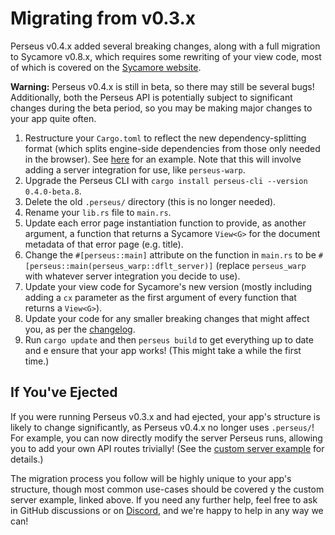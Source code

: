 # Migrating from v0.3.x

Perseus v0.4.x added several breaking changes, along with a full migration to Sycamore v0.8.x, which requires some rewriting of your view code, most of which is covered on the [Sycamore website](https://sycamore-rs.netlify.app).

**Warning:** Perseus v0.4.x is still in beta, so there may still be several bugs! Additionally, both the Perseus API is potentially subject to significant changes during the beta period, so you may be making major changes to your app quite often.

1. Restructure your `Cargo.toml` to reflect the new dependency-splitting format (which splits engine-side dependencies from those only needed in the browser). See [here](https://github.com/framesurge/perseus/tree/main/examples/core/basic/Cargo.toml) for an example. Note that this will involve adding a server integration for use, like `perseus-warp`.
2. Upgrade the Perseus CLI with `cargo install perseus-cli --version 0.4.0-beta.8`.
3. Delete the old `.perseus/` directory (this is no longer needed).
4. Rename your `lib.rs` file to `main.rs`.
5. Update each error page instantiation function to provide, as another argument, a function that returns a Sycamore `View<G>` for the document metadata of that error page (e.g. title).
6. Change the `#[perseus::main]` attribute on the function in `main.rs` to be `#[perseus::main(perseus_warp::dflt_server)]` (replace `perseus_warp` with whatever server integration you decide to use).
7. Update your view code for Sycamore's new version (mostly including adding a `cx` parameter as the first argument of every function that returns a `View<G>`).
8. Update your code for any smaller breaking changes that might affect you, as per the [changelog](https://github.com/framesurge/perseus/blob/main/CHANGELOG.md).
9. Run `cargo update` and then `perseus build` to get everything up to date and e
ensure that your app works! (This might take a while the first time.)

## If You've Ejected

If you were running Perseus v0.3.x and had ejected, your app's structure is likely to change significantly, as Perseus v0.4.x no longer uses `.perseus/`! For example, you can now directly modify the server Perseus runs, allowing you to add your own API routes trivially! (See the [custom server example](https://github.com/framesurge/tree/main/examples/core/custom_server) for details.)

The migration process you follow will be highly unique to your app's structure, though most common use-cases should be covered y the custom server example, linked above. If you need any further help, feel free to ask in GitHub discussions or on [Discord](https://discord.com/invite/GNqWYWNTdp), and we're happy to help in any way we can!
